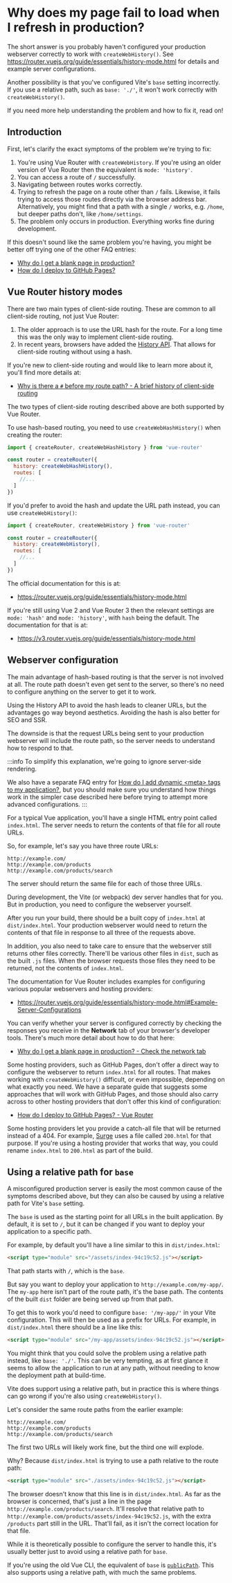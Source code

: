 # Why does my page fail to load when I refresh in production?

The short answer is you probably haven't configured your production webserver correctly to work with `createWebHistory()`. See <https://router.vuejs.org/guide/essentials/history-mode.html> for details and example server configurations.

Another possibility is that you've configured Vite's `base` setting incorrectly. If you use a relative path, such as `base: './'`, it won't work correctly with `createWebHistory()`.

If you need more help understanding the problem and how to fix it, read on!

## Introduction

First, let's clarify the exact symptoms of the problem we're trying to fix:

1. You're using Vue Router with `createWebHistory`. If you're using an older version of Vue Router then the equivalent is `mode: 'history'`.
2. You can access a route of `/` successfully.
3. Navigating between routes works correctly.
4. Trying to refresh the page on a route other than `/` fails. Likewise, it fails trying to access those routes directly via the browser address bar. Alternatively, you might find that a path with a single `/` works, e.g. `/home`, but deeper paths don't, like `/home/settings`.
5. The problem only occurs in production. Everything works fine during development.

If this doesn't sound like the same problem you're having, you might be better off trying one of the other FAQ entries:

- [Why do I get a blank page in production?](./blank-page-in-production)
- [How do I deploy to GitHub Pages?](./github-pages)

## Vue Router history modes

There are two main types of client-side routing. These are common to all client-side routing, not just Vue Router:

1. The older approach is to use the URL hash for the route. For a long time this was the only way to implement client-side routing.
2. In recent years, browsers have added the [History API](https://developer.mozilla.org/en-US/docs/Web/API/History_API). That allows for client-side routing without using a hash.

If you're new to client-side routing and would like to learn more about it, you'll find more details at:

- [Why is there a `#` before my route path? - A brief history of client-side routing](./hash-before-route-path#a-brief-history-of-client-side-routing)

The two types of client-side routing described above are both supported by Vue Router.

To use hash-based routing, you need to use `createWebHashHistory()` when creating the router:

```js
import { createRouter, createWebHashHistory } from 'vue-router'

const router = createRouter({
  history: createWebHashHistory(),
  routes: [
    //...
  ]
})
```

If you'd prefer to avoid the hash and update the URL path instead, you can use `createWebHistory()`:

```js
import { createRouter, createWebHistory } from 'vue-router'

const router = createRouter({
  history: createWebHistory(),
  routes: [
    //...
  ]
})
```

The official documentation for this is at:

- https://router.vuejs.org/guide/essentials/history-mode.html

If you're still using Vue 2 and Vue Router 3 then the relevant settings are `mode: 'hash'` and `mode: 'history'`, with `hash` being the default. The documentation for that is at:

- https://v3.router.vuejs.org/guide/essentials/history-mode.html

## Webserver configuration

The main advantage of hash-based routing is that the server is not involved at all. The route path doesn't even get sent to the server, so there's no need to configure anything on the server to get it to work.

Using the History API to avoid the hash leads to cleaner URLs, but the advantages go way beyond aesthetics. Avoiding the hash is also better for SEO and SSR.

The downside is that the request URLs being sent to your production webserver will include the route path, so the server needs to understand how to respond to that.

:::info
To simplify this explanation, we're going to ignore server-side rendering.

We also have a separate FAQ entry for [How do I add dynamic &lt;meta&gt; tags to my application?](./dynamic-meta-tags), but you should make sure you understand how things work in the simpler case described here before trying to attempt more advanced configurations.
:::

For a typical Vue application, you'll have a single HTML entry point called `index.html`. The server needs to return the contents of that file for all route URLs.

So, for example, let's say you have three route URLs:

```
http://example.com/
http://example.com/products
http://example.com/products/search
```

The server should return the same file for each of those three URLs.

During development, the Vite (or webpack) dev server handles that for you. But in production, you need to configure the webserver yourself.

After you run your build, there should be a built copy of `index.html` at `dist/index.html`. Your production webserver would need to return the contents of that file in response to all three of the requests above.

In addition, you also need to take care to ensure that the webserver still returns other files correctly. There'll be various other files in `dist`, such as the built `.js` files. When the browser requests those files they need to be returned, not the contents of `index.html`.

The documentation for Vue Router includes examples for configuring various popular webservers and hosting providers:

- https://router.vuejs.org/guide/essentials/history-mode.html#Example-Server-Configurations

You can verify whether your server is configured correctly by checking the responses you receive in the **Network** tab of your browser's developer tools. There's much more detail about how to do that here:

- [Why do I get a blank page in production? - Check the network tab](./blank-page-in-production#check-the-network-tab)

Some hosting providers, such as GitHub Pages, don't offer a direct way to configure the webserver to return `index.html` for all routes. That makes working with `createWebHistory()` difficult, or even impossible, depending on what exactly you need. We have a separate guide that suggests some approaches that will work with GitHub Pages, and those should also carry across to other hosting providers that don't offer this kind of configuration:

- [How do I deploy to GitHub Pages? - Vue Router](./github-pages#vue-router)

Some hosting providers let you provide a catch-all file that will be returned instead of a 404. For example, [Surge](https://surge.sh/help/adding-a-200-page-for-client-side-routing) uses a file called `200.html` for that purpose. If you're using a hosting provider that works that way, you could rename `index.html` to `200.html` as part of the build.

## Using a relative path for `base`

A misconfigured production server is easily the most common cause of the symptoms described above, but they can also be caused by using a relative path for Vite's `base` setting.

The `base` is used as the starting point for all URLs in the built application. By default, it is set to `/`, but it can be changed if you want to deploy your application to a specific path.

For example, by default you'll have a line similar to this in `dist/index.html`:

```html
<script type="module" src="/assets/index-94c19c52.js"></script>
```

That path starts with `/`, which is the `base`.

But say you want to deploy your application to `http://example.com/my-app/`. The `my-app` here isn't part of the route path, it's the base path. The contents of the built `dist` folder are being served up from that path.

To get this to work you'd need to configure `base: '/my-app/'` in your Vite configuration. This will then be used as a prefix for URLs. For example, in `dist/index.html` there should be a line like this:

```html
<script type="module" src="/my-app/assets/index-94c19c52.js"></script>
```

You might think that you could solve the problem using a relative path instead, like `base: './'`. This can be very tempting, as at first glance it seems to allow the application to run at any path, without needing to know the deployment path at build-time.

Vite does support using a relative path, but in practice this is where things can go wrong if you're also using `createWebHistory()`.

Let's consider the same route paths from the earlier example:

```
http://example.com/
http://example.com/products
http://example.com/products/search
```

The first two URLs will likely work fine, but the third one will explode.

Why? Because `dist/index.html` is trying to use a path relative to the route path:

```html
<script type="module" src="./assets/index-94c19c52.js"></script>
```

The browser doesn't know that this line is in `dist/index.html`. As far as the browser is concerned, that's just a line in the page `http://example.com/products/search`. It'll resolve that relative path to `http://example.com/products/assets/index-94c19c52.js`, with the extra `/products` part still in the URL. That'll fail, as it isn't the correct location for that file.

While it is theoretically possible to configure the server to handle this, it's usually better just to avoid using a relative path for `base`.

If you're using the old Vue CLI, the equivalent of `base` is [`publicPath`](https://cli.vuejs.org/config/#publicpath). This also supports using a relative path, with much the same problems.
